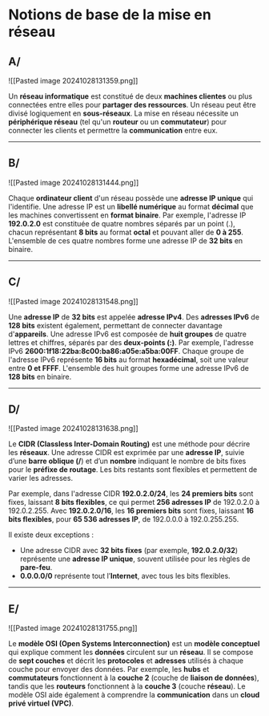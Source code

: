 
# Notions de base de la mise en réseau

## A/

![[Pasted image 20241028131359.png]]

Un **réseau informatique** est constitué de deux **machines clientes** ou plus connectées entre elles pour **partager des ressources**. Un réseau peut être divisé logiquement en **sous-réseaux**. La mise en réseau nécessite un **périphérique réseau** (tel qu'un **routeur** ou un **commutateur**) pour connecter les clients et permettre la **communication** entre eux.



--------------------------------------------------------------------------


## B/

![[Pasted image 20241028131444.png]]

Chaque **ordinateur client** d'un réseau possède une **adresse IP unique** qui l'identifie. Une adresse IP est un **libellé numérique** au format **décimal** que les machines convertissent en **format binaire**. Par exemple, l'adresse IP **192.0.2.0** est constituée de quatre nombres séparés par un point (.), chacun représentant **8 bits** au format **octal** et pouvant aller de **0 à 255**. L'ensemble de ces quatre nombres forme une adresse IP de **32 bits** en binaire.



--------------------------------------------------------------------------

## C/

![[Pasted image 20241028131548.png]]

Une **adresse IP** de **32 bits** est appelée **adresse IPv4**. Des **adresses IPv6** de **128 bits** existent également, permettant de connecter davantage d'**appareils**. Une adresse IPv6 est composée de **huit groupes** de quatre lettres et chiffres, séparés par des **deux-points (:)**. Par exemple, l'adresse IPv6 **2600:1f18:22ba:8c00:ba86:a05e:a5ba:00FF**. Chaque groupe de l'adresse IPv6 représente **16 bits** au format **hexadécimal**, soit une valeur entre **0 et FFFF**. L'ensemble des huit groupes forme une adresse IPv6 de **128 bits** en binaire.



--------------------------------------------------------------------------


## D/

![[Pasted image 20241028131638.png]]


Le **CIDR (Classless Inter-Domain Routing)** est une méthode pour décrire les **réseaux**. Une adresse CIDR est exprimée par une **adresse IP**, suivie d’une **barre oblique (/**) et d’un **nombre** indiquant le nombre de bits fixes pour le **préfixe de routage**. Les bits restants sont flexibles et permettent de varier les adresses.

Par exemple, dans l'adresse CIDR **192.0.2.0/24**, les **24 premiers bits** sont fixes, laissant **8 bits flexibles**, ce qui permet **256 adresses IP** de 192.0.2.0 à 192.0.2.255. Avec **192.0.2.0/16**, les **16 premiers bits** sont fixes, laissant **16 bits flexibles**, pour **65 536 adresses IP**, de 192.0.0.0 à 192.0.255.255.

Il existe deux exceptions :

- Une adresse CIDR avec **32 bits fixes** (par exemple, **192.0.2.0/32**) représente une **adresse IP unique**, souvent utilisée pour les règles de **pare-feu**.
- **0.0.0.0/0** représente tout l’**Internet**, avec tous les bits flexibles.



--------------------------------------------------------------------------


## E/

![[Pasted image 20241028131755.png]]


Le **modèle OSI (Open Systems Interconnection)** est un **modèle conceptuel** qui explique comment les **données** circulent sur un **réseau**. Il se compose de **sept couches** et décrit les **protocoles** et **adresses** utilisés à chaque couche pour envoyer des données. Par exemple, les **hubs** et **commutateurs** fonctionnent à la **couche 2** (couche de **liaison de données**), tandis que les **routeurs** fonctionnent à la **couche 3** (couche **réseau**). Le modèle OSI aide également à comprendre la **communication** dans un **cloud privé virtuel (VPC)**.

